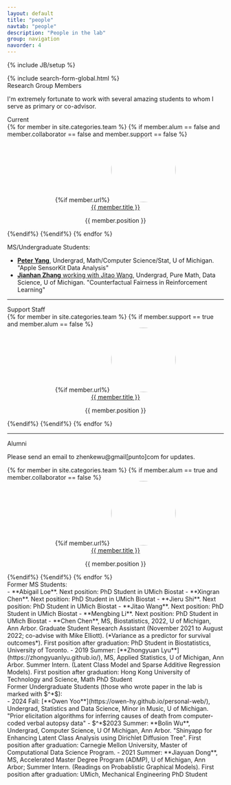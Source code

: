 ```yaml
---
layout: default
title: "people"
navtab: "people"
description: "People in the lab"
group: navigation
navorder: 4
---
```

{% include JB/setup %}

<style>
    img.photo{
          object-fit: cover;
          border-radius: 50%;
          object-position: 10% 10%; 
          width:150px;
          height:150px;
    }
</style>


<div>
{% include search-form-global.html %}
</div> 

<div class="smalltitle text-left">Research Group Members </div>
<div class="bigspacer"></div>

I'm extremely fortunate to work with several amazing students to whom I serve as primary or co-advisor. <br>

<div class="bigspacer"></div>
<div class="smalltitle text-left">Current </div>
<div class="bigspacer"></div>

<div class="row">
    {% for member in site.categories.team %}
    {% if member.alum == false and member.collaborator == false and member.support == false %}
    <div class="col-sm-3" style="text-align: center">
    {%if member.url%}
    <a href="{{ member.url }}"> <img class="photo" src="{{member.image}}"> </a> <br>
    <div class="head media-heading member-name"><a href="{{ member.url }}" class="off">{{ member.title }}</a></div>  
    <p class="note">{{ member.position }}</p>
    </div>
    {%endif%}
    {%endif%}
    {% endfor %}   
</div>

<div class="bigspacer"></div>

MS/Undergraduate Students:

- [**Peter Yang**](https://peteryang.xyz/), Undergrad, Math/Computer Science/Stat, U of Michigan. "Apple SensorKit Data Analysis"
- [**Jianhan Zhang** working with Jitao Wang](https://www.linkedin.com/in/jianhan-zhang-175536231/), Undergrad, Pure Math, Data Science, U of Michigan. "Counterfactual Fairness in Reinforcement Learning"

<div class="bigspacer"></div>

<hr/>
<div class="bigspacer"></div>
<div class="smalltitle text-left">Support Staff </div>
<div class="bigspacer"></div>

<div class="row">
    {% for member in site.categories.team %}
    {% if member.support == true and member.alum == false %}
    <div class="col-sm-3" style="text-align: center">
    {%if member.url%}
    <a href="{{ member.url }}"> <img class="photo" src="{{member.image}}"> </a> <br>
    <div class="head media-heading member-name"><a href="{{ member.url }}" class="off">{{ member.title }}</a></div>  
    <p class="note">{{ member.position }}</p>
    </div>
    {%endif%}
    {%endif%}
    {% endfor %}    
</div>

<div class="bigspacer"></div>


<hr/>
<div class="bigspacer"></div>
<div class="smalltitle text-left">Alumni </div>
<div class="bigspacer"></div>

Please send an email to zhenkewu@gmail[punto]com for updates.
<br>


<div class="row">
    {% for member in site.categories.team %}
    {% if member.alum == true and member.collaborator == false %}
    <div class="col-sm-3" style="text-align: center">
    {%if member.url%}
    <a href="{{ member.url }}"> <img class="photo" src="{{member.image}}"> </a> <br>
    <div class="head media-heading member-name"><a href="{{ member.url }}" class="off">{{ member.title }}</a></div>  
    <p class="note">{{ member.position }}</p>
    </div>
    {%endif%}
    {%endif%}
    {% endfor %}    
</div>

<div class="bigspacer"></div>




<div class="bigspacer"></div>
<div class="smalltitle text-left">Former MS Students: </div>
<div class="bigspacer"></div>
- **Abigail Loe**. Next position: PhD Student in UMich Biostat
- **Xingran Chen**. Next position: PhD Student in UMich Biostat
- **Jieru Shi**. Next position: PhD Student in UMich Biostat
- **Jitao Wang**. Next position: PhD Student in UMich Biostat
- **Mengbing Li**. Next position: PhD Student in UMich Biostat
- **Chen Chen**, MS, Biostatistics, 2022, U of Michigan, Ann Arbor. Graduate Student Research Assistant (November 2021 to August 2022; co-advise with Mike Elliott). (*Variance as a predictor for survival outcomes*). First position after graduation: PhD Student in Biostatistics, University of Toronto.
- 2019 Summer: [**Zhongyuan Lyu**](https://zhongyuanlyu.github.io/), MS, Applied Statistics, U of Michigan, Ann Arbor. Summer Intern. (Latent Class Model and Sparse Additive Regression Models). First position after graduation: Hong Kong University of Technology and Science, Math PhD Student


<div class="bigspacer"></div>
<div class="smalltitle text-left">Former Undergraduate Students (those who wrote paper in the lab is marked with $^*$): </div>
<div class="bigspacer"></div>
- 2024 Fall: [**Owen Yoo**](https://owen-hy.github.io/personal-web/), Undergrad,  Statistics and Data Science, Minor in Music, U of Michigan. "Prior elicitation algorithms for inferring causes of death from computer-coded verbal autopsy data"
- $^*$2023 Summer: **Bolin Wu**, Undergrad, Computer Science, U Of Michigan, Ann Arbor. "Shinyapp for Enhancing Latent Class Analysis using Dirichlet Diffusion Tree". First position after graduation: Carnegie Mellon University, Master of Computational Data Science Program. 
- 2021 Summer: **Jiayuan Dong**, MS, Accelerated Master Degree Program (ADMP), U of Michigan, Ann Arbor; Summer Intern. (Readings on Probablistic Graphical Models). First position after graduation: UMich, Mechanical Engineering PhD Student


<!--
<div class="container">
<div class="smalltitle text-left">Research Group Members </div>
<div class="bigspacer"></div>
{% for member in site.categories.team %}
	{% if member.alum == false and member.collaborator == false %}
	    {% cycle 'add rows': '<div class="row">', '', '' %}
			<div class="col-md-9 memberbox">
				<div class="media">
	  				<a class="pull-left" href="{{ member.url }}">
	    				<img class="media-object member-photo" src="{{ member.image }}">
	  				</a>
	 			 	<div class="media-body">
	    				<div class="head media-heading member-name"><a href="{{ member.url }}" class="off">{{ member.title }}</a></div>
	    				<p class="note">{{ member.position }}</p>
						{% if member.cv %}		
						<div class="smallhead">
							CV
						</div>	
						<div class="pad-left note">
							<div class="smallspacer"></div>
							<i class="fa fa-file-text-o fa-fw"></i>			
							<a class="off" href="{{ member.cv }}">{{ member.cv | split: '/' | last }}</a>
						</div>		
						<div class="bigspacer"></div>		
						{% endif %}
	  				</div>
				</div>
	        </div>	  
	    {% cycle 'close rows': '', '', '</div><div class="bigspacer"></div>' %}
	{% endif %}
{% endfor %}
{% cycle 'close rows': '', '</div><div class="bigspacer"></div>', '</div><div class="bigspacer"></div>' %}
</div>

-->
<!--
<hr/>
<div class="title text-center">Collaborators </div>

<div class="container">
<div class="smalltitle text-left">Statisticians </div>
{% for member in site.categories.team %}
	{% if member.field == "stat" and member.collaborator == true %}
	    {% cycle 'add collaborator rows': '<div class="row">', '', '' %}
			<div class="col-md-4 memberbox">
				<div class="media">
	  				<a class="pull-left" href="{{ member.url }}">
	    				<img class="media-object member-photo" src="{{ member.image }}">
	  				</a>
	 			 	<div class="media-body">
	    				<div class="head media-heading member-name"><a href="{{ member.url }}" class="off">{{ member.title }}</a></div>
	    				<p class="note">{{ member.position }}</p>
	  				</div>
				</div>
	        </div>	  
	    {% cycle 'close collaborator rows': '', '', '</div><div class="bigspacer"></div>' %}
	{% endif %}
{% endfor %}
{% cycle 'close collaborator rows': '', '</div><div class="bigspacer"></div>', '</div><div class="bigspacer"></div>' %}
</div>

<div class="bigspacer"></div>
<hr/>
<div class="container">
<div class="smalltitle text-left">Scientists </div>
<div class="bigspacer"></div>

<div class="smalltitle text-left">Childhood Pneumonia </div>
{% for member in site.categories.team %}
	{% if member.field == "pneumonia" and member.collaborator == true%}
	    {% cycle 'add scientist rows': '<div class="row">', '', '' %}
			<div class="col-md-4 memberbox">
				<div class="media">
	  				<a class="pull-left" href="{{ member.url }}">
	    				<img class="media-object member-photo" src="{{ member.image }}">
	  				</a>
	 			 	<div class="media-body">
	    				<div class="head media-heading member-name"><a href="{{ member.url }}" class="off">{{ member.title }}</a></div>
	    				<p class="note">{{ member.position }}</p>
	  				</div>
				</div>
	        </div>	  
	    {% cycle 'close scientist rows': '', '', '</div><div class="bigspacer"></div>' %}
	{% endif %}
{% endfor %}
{% cycle 'close scientist rows': '', '</div><div class="bigspacer"></div>', '</div><div class="bigspacer"></div>' %}

<div class="smalltitle text-left">Autoimmune Diseases and Cancer </div>
{% for member in site.categories.team %}
	{% if member.field == "Autoimmune Diseases and Cancer" and member.collaborator == true%}
	    {% cycle 'add scientist rows': '<div class="row">', '', '' %}
			<div class="col-md-4 memberbox">
				<div class="media">
	  				<a class="pull-left" href="{{ member.url }}">
	    				<img class="media-object member-photo" src="{{ member.image }}">
	  				</a>
	 			 	<div class="media-body">
	    				<div class="head media-heading member-name"><a href="{{ member.url }}" class="off">{{ member.title }}</a></div>
	    				<p class="note">{{ member.position }}</p>
	  				</div>
				</div>
	        </div>	  
	    {% cycle 'close scientist rows': '', '', '</div><div class="bigspacer"></div>' %}
	{% endif %}
{% endfor %}
{% cycle 'close scientist rows': '', '</div><div class="bigspacer"></div>', '</div><div class="bigspacer"></div>' %}

</div>
-->
<!-- comment out the line with /div if there are multiples of three alumni -->

<div class="bigspacer"></div>

